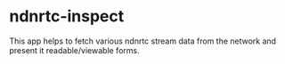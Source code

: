 # ndnrtc-inspect

This app helps to fetch various ndnrtc stream data from the network and present it readable/viewable forms.
